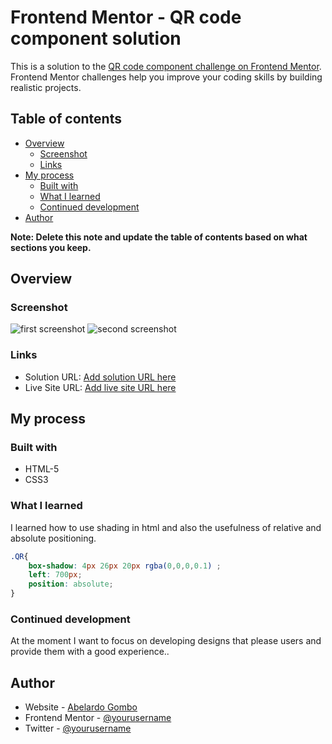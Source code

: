 
# Frontend Mentor - QR code component solution

This is a solution to the [QR code component challenge on Frontend Mentor](https://www.frontendmentor.io/challenges/qr-code-component-iux_sIO_H). Frontend Mentor challenges help you improve your coding skills by building realistic projects. 

## Table of contents

- [Overview](#overview)
  - [Screenshot](#screenshot)
  - [Links](#links)
- [My process](#my-process)
  - [Built with](#built-with)
  - [What I learned](#what-i-learned)
  - [Continued development](#continued-development)
- [Author](#author)

**Note: Delete this note and update the table of contents based on what sections you keep.**

## Overview

### Screenshot

![first screenshot](images/QR1.png)
![second screenshot](images/QR2.png)


### Links

- Solution URL: [Add solution URL here](https://your-solution-url.com)
- Live Site URL: [Add live site URL here](https://your-live-site-url.com)

## My process

### Built with

- HTML-5
- CSS3

### What I learned

I learned how to use shading in html and also the usefulness of relative and absolute positioning.

```css
.QR{
    box-shadow: 4px 26px 20px rgba(0,0,0,0.1) ;
    left: 700px;
    position: absolute;   
}
```

### Continued development

At the moment I want to focus on developing designs that please users and provide them with a good experience..

## Author

- Website - [Abelardo Gombo](https://abelardo0.github.io/CV/)
- Frontend Mentor - [@yourusername](https://www.frontendmentor.io/profile/yourusername)
- Twitter - [@yourusername](https://www.twitter.com/yourusername)



